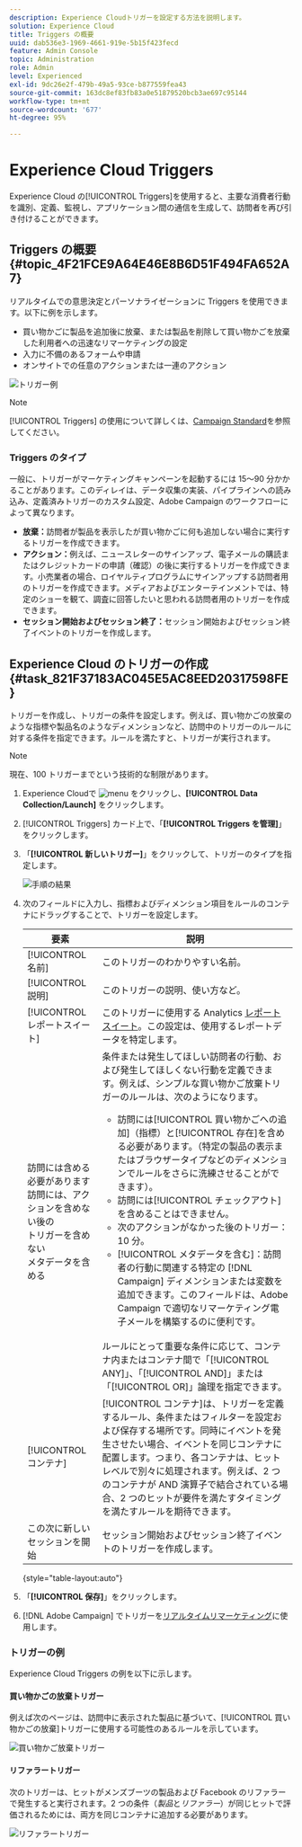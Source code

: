 ```yaml
---
description: Experience Cloudトリガーを設定する方法を説明します。
solution: Experience Cloud
title: Triggers の概要
uuid: dab536e3-1969-4661-919e-5b15f423fecd
feature: Admin Console
topic: Administration
role: Admin
level: Experienced
exl-id: 9dc26e2f-479b-49a5-93ce-b877559fea43
source-git-commit: 163dc8ef83fb83a0e51879520bcb3ae697c95144
workflow-type: tm+mt
source-wordcount: '677'
ht-degree: 95%

---
```


# Experience Cloud Triggers

Experience Cloud の[!UICONTROL Triggers]を使用すると、主要な消費者行動を識別、定義、監視し、アプリケーション間の通信を生成して、訪問者を再び引き付けることができます。

## Triggers の概要 {#topic_4F21FCE9A64E46E8B6D51F494FA652A7}

リアルタイムでの意思決定とパーソナライゼーションに Triggers を使用できます。以下に例を示します。

* 買い物かごに製品を追加後に放棄、または製品を削除して買い物かごを放棄した利用者への迅速なリマーケティングの設定
* 入力に不備のあるフォームや申請
* オンサイトでの任意のアクションまたは一連のアクション

![トリガー例](../assets/trigger-abandonment-2.png)

>[!NOTE]
>
>[!UICONTROL Triggers] の使用について詳しくは、[Campaign Standard](https://experienceleague.adobe.com/docs/campaign-standard/using/integrating-with-adobe-cloud/working-with-campaign-and-triggers/using-triggers-in-campaign.html?lang=ja)を参照してください。

### Triggers のタイプ

一般に、トリガーがマーケティングキャンペーンを起動するには 15～90 分かかることがあります。このディレイは、データ収集の実装、パイプラインへの読み込み、定義済みトリガーのカスタム設定、Adobe Campaign のワークフローによって異なります。

* **放棄：**&#x200B;訪問者が製品を表示したが買い物かごに何も追加しない場合に実行するトリガーを作成できます。
* **アクション：**&#x200B;例えば、ニュースレターのサインアップ、電子メールの購読またはクレジットカードの申請（確認）の後に実行するトリガーを作成できます。小売業者の場合、ロイヤルティプログラムにサインアップする訪問者用のトリガーを作成できます。メディアおよびエンターテインメントでは、特定のショーを観て、調査に回答したいと思われる訪問者用のトリガーを作成できます。
* **セッション開始およびセッション終了：**&#x200B;セッション開始およびセッション終了イベントのトリガーを作成します。

## Experience Cloud のトリガーの作成 {#task_821F37183AC045E5AC8EED20317598FE}

トリガーを作成し、トリガーの条件を設定します。例えば、買い物かごの放棄のような指標や製品名のようなディメンションなど、訪問中のトリガーのルールに対する条件を指定できます。ルールを満たすと、トリガーが実行されます。

>[!NOTE]
>
>現在、100 トリガーまでという技術的な制限があります。

1. Experience Cloudで ![menu](../assets/menu-icon.png) をクリックし、**[!UICONTROL Data Collection/Launch]** をクリックします。
2. [!UICONTROL Triggers] カード上で、「**[!UICONTROL Triggers を管理]**」をクリックします。
3. 「**[!UICONTROL 新しいトリガー]**」をクリックして、トリガーのタイプを指定します。

   ![手順の結果](../assets/add-trigger.png)

4. 次のフィールドに入力し、指標およびディメンション項目をルールのコンテナにドラッグすることで、トリガーを設定します。

   | 要素 | 説明 |
   |--- |--- |
   | [!UICONTROL 名前] | このトリガーのわかりやすい名前。 |
   | [!UICONTROL 説明] | このトリガーの説明、使い方など。 |
   | [!UICONTROL レポートスイート] | このトリガーに使用する Analytics [レポートスイート](https://experienceleague.adobe.com/docs/analytics/admin/manage-report-suites/report-suites-admin.html?lang=ja)。この設定は、使用するレポートデータを特定します。 |
   | 訪問には含める必要があります <br> 訪問には、アクションを含めない後の <br>トリガーを含めない <br> メタデータを含める | 条件または発生してほしい訪問者の行動、および発生してほしくない行動を定義できます。例えば、シンプルな買い物かご放棄トリガーのルールは、次のようになります。<ul><li>訪問には[!UICONTROL 買い物かごへの追加]（指標）と[!UICONTROL 存在]を含める必要があります。（特定の製品の表示またはブラウザータイプなどのディメンションでルールをさらに洗練させることができます）。</li><li>訪問には[!UICONTROL チェックアウト]を含めることはできません。</li><li>次のアクションがなかった後のトリガー：10 分。</li><li>[!UICONTROL メタデータを含む]：訪問者の行動に関連する特定の [!DNL Campaign] ディメンションまたは変数を追加できます。このフィールドは、Adobe Campaign で適切なリマーケティング電子メールを構築するのに便利です。</li></ul><br>ルールにとって重要な条件に応じて、コンテナ内またはコンテナ間で「[!UICONTROL ANY]」、「[!UICONTROL AND]」または「[!UICONTROL OR]」論理を指定できます。 |
   | [!UICONTROL コンテナ] | [!UICONTROL コンテナ]は、トリガーを定義するルール、条件またはフィルターを設定および保存する場所です。同時にイベントを発生させたい場合、イベントを同じコンテナに配置します。つまり、各コンテナは、ヒットレベルで別々に処理されます。例えば、2 つのコンテナが AND 演算子で結合されている場合、2 つのヒットが要件を満たすタイミングを満たすルールを期待できます。 |
   | この次に新しいセッションを開始 | セッション開始およびセッション終了イベントのトリガーを作成します。 |

   {style="table-layout:auto"}

5. 「**[!UICONTROL 保存]**」をクリックします。
6. [!DNL Adobe Campaign] でトリガーを[リアルタイムリマーケティング](https://experienceleague.adobe.com/docs/campaign-standard/using/integrating-with-adobe-cloud/working-with-campaign-and-triggers/about-adobe-experience-cloud-triggers.html?lang=ja)に使用します。

### トリガーの例

Experience Cloud Triggers の例を以下に示します。

#### 買い物かごの放棄トリガー

例えば次のページは、訪問中に表示された製品に基づいて、[!UICONTROL 買い物かごの放棄]トリガーに使用する可能性のあるルールを示しています。

![買い物かご放棄トリガー](../assets/abandonment-trigger.png)

#### リファラートリガー

次のトリガーは、ヒットがメンズブーツの製品および Facebook のリファラーで発生すると実行されます。2 つの条件（*製品*&#x200B;と&#x200B;*リファラー*）が同じヒットで評価されるためには、両方を同じコンテナに追加する必要があります。

![リファラートリガー](../assets/fb-boots-promo.png)

